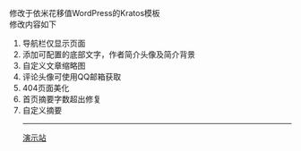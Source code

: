 修改于依米花移值WordPress的Kratos模板  
修改内容如下  
1. 导航栏仅显示页面
2. 添加可配置的底部文字，作者简介头像及简介背景
3. 自定义文章缩略图
4. 评论头像可使用QQ邮箱获取  
5. 404页面美化
6. 首页摘要字数超出修复
7. 自定义摘要
    ___
   [演示站](https://www.chengzhi233.com/)